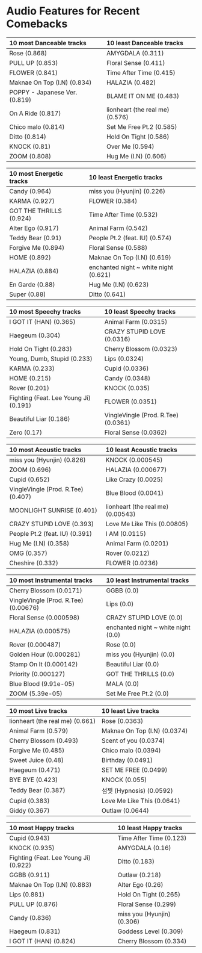 # Audio Features for Recent Comebacks
| 10 most Danceable tracks | 10 least Danceable tracks |
|:---|:---|
| Rose (0.868) | AMYGDALA (0.311) |
| PULL UP (0.853) | Floral Sense (0.411) |
| FLOWER (0.841) | Time After Time (0.415) |
| Maknae On Top (I.N) (0.834) | HALAZIA (0.482) |
| POPPY - Japanese Ver. (0.819) | BLAME IT ON ME (0.483) |
| On A Ride (0.817) | lionheart (the real me) (0.576) |
| Chico malo (0.814) | Set Me Free Pt.2 (0.585) |
| Ditto (0.814) | Hold On Tight (0.586) |
| KNOCK (0.81) | Over Me (0.594) |
| ZOOM (0.808) | Hug Me (I.N) (0.606) |

| 10 most Energetic tracks | 10 least Energetic tracks |
|:---|:---|
| Candy (0.964) | miss you (Hyunjin) (0.226) |
| KARMA (0.927) | FLOWER (0.384) |
| GOT THE THRILLS (0.924) | Time After Time (0.532) |
| Alter Ego (0.917) | Animal Farm (0.542) |
| Teddy Bear (0.91) | People Pt.2 (feat. IU) (0.574) |
| Forgive Me (0.894) | Floral Sense (0.588) |
| HOME (0.892) | Maknae On Top (I.N) (0.619) |
| HALAZIA (0.884) | enchanted night ~ white night (0.621) |
| En Garde (0.88) | Hug Me (I.N) (0.623) |
| Super (0.88) | Ditto (0.641) |

| 10 most Speechy tracks | 10 least Speechy tracks |
|:---|:---|
| I GOT IT (HAN) (0.365) | Animal Farm (0.0315) |
| Haegeum (0.304) | CRAZY STUPID LOVE (0.0316) |
| Hold On Tight (0.283) | Cherry Blossom (0.0323) |
| Young, Dumb, Stupid (0.233) | Lips (0.0324) |
| KARMA (0.233) | Cupid (0.0336) |
| HOME (0.215) | Candy (0.0348) |
| Rover (0.201) | KNOCK (0.035) |
| Fighting (Feat. Lee Young Ji) (0.191) | FLOWER (0.0351) |
| Beautiful Liar (0.186) | VingleVingle (Prod. R.Tee) (0.0361) |
| Zero (0.17) | Floral Sense (0.0362) |

| 10 most Acoustic tracks | 10 least Acoustic tracks |
|:---|:---|
| miss you (Hyunjin) (0.826) | KNOCK (0.000545) |
| ZOOM (0.696) | HALAZIA (0.000677) |
| Cupid (0.652) | Like Crazy (0.0025) |
| VingleVingle (Prod. R.Tee) (0.407) | Blue Blood (0.0041) |
| MOONLIGHT SUNRISE (0.401) | lionheart (the real me) (0.00543) |
| CRAZY STUPID LOVE (0.393) | Love Me Like This (0.00805) |
| People Pt.2 (feat. IU) (0.391) | I AM (0.0115) |
| Hug Me (I.N) (0.358) | Animal Farm (0.0201) |
| OMG (0.357) | Rover (0.0212) |
| Cheshire (0.332) | FLOWER (0.0236) |

| 10 most Instrumental tracks | 10 least Instrumental tracks |
|:---|:---|
| Cherry Blossom (0.0171) | GGBB (0.0) |
| VingleVingle (Prod. R.Tee) (0.00676) | Lips (0.0) |
| Floral Sense (0.000598) | CRAZY STUPID LOVE (0.0) |
| HALAZIA (0.000575) | enchanted night ~ white night (0.0) |
| Rover (0.000487) | Rose (0.0) |
| Golden Hour (0.000281) | miss you (Hyunjin) (0.0) |
| Stamp On It (0.000142) | Beautiful Liar (0.0) |
| Priority (0.000127) | GOT THE THRILLS (0.0) |
| Blue Blood (9.91e-05) | MALA (0.0) |
| ZOOM (5.39e-05) | Set Me Free Pt.2 (0.0) |

| 10 most Live tracks | 10 least Live tracks |
|:---|:---|
| lionheart (the real me) (0.661) | Rose (0.0363) |
| Animal Farm (0.579) | Maknae On Top (I.N) (0.0374) |
| Cherry Blossom (0.493) | Scent of you (0.0374) |
| Forgive Me (0.485) | Chico malo (0.0394) |
| Sweet Juice (0.48) | Birthday (0.0491) |
| Haegeum (0.471) | SET ME FREE (0.0499) |
| BYE BYE (0.423) | KNOCK (0.055) |
| Teddy Bear (0.387) | 섬찟 (Hypnosis) (0.0592) |
| Cupid (0.383) | Love Me Like This (0.0641) |
| Giddy (0.367) | Outlaw (0.0644) |

| 10 most Happy tracks | 10 least Happy tracks |
|:---|:---|
| Cupid (0.943) | Time After Time (0.123) |
| KNOCK (0.935) | AMYGDALA (0.16) |
| Fighting (Feat. Lee Young Ji) (0.922) | Ditto (0.183) |
| GGBB (0.911) | Outlaw (0.218) |
| Maknae On Top (I.N) (0.883) | Alter Ego (0.26) |
| Lips (0.881) | Hold On Tight (0.265) |
| PULL UP (0.876) | Floral Sense (0.299) |
| Candy (0.836) | miss you (Hyunjin) (0.306) |
| Haegeum (0.831) | Goddess Level (0.309) |
| I GOT IT (HAN) (0.824) | Cherry Blossom (0.334) |
